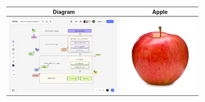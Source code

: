 Diagram             |  Apple
:-------------------------:|:-------------------------:
![diagrama](https://github.com/sofiateixeira22/DSLE-teste/blob/main/Screenshot%202024-10-23%20214729.png)  |  ![maça](https://github.com/sofiateixeira22/DSLE-teste/blob/main/Screenshot%202024-10-24%20214915.png)


